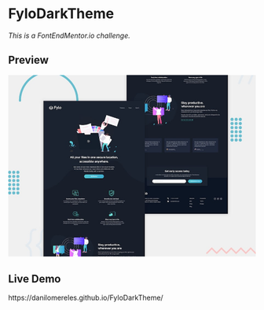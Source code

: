 # FyloDarkTheme
_This is a FontEndMentor.io challenge._

<h2>Preview</h2>
<img src="https://github.com/DaniloMereles/FyloDarkTheme/blob/main/app/design/desktop-preview.jpg"/>

<h2>Live Demo</h2>
https://danilomereles.github.io/FyloDarkTheme/
